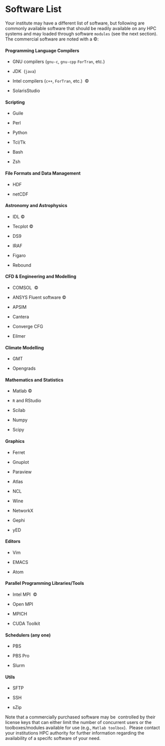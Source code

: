 # Software List

Your institute may have a different list of software, but following are commonly available software that should be readily available on any HPC systems and may loaded through software `modules` (see the next section). The commercial software are noted with a ©:

#### Programming Language Compilers

*   GNU compilers (`gnu-c`, `gnu-cpp` `ForTran`, etc.)
    
*   JDK  (`java`)
    
*   Intel compilers (`c++`, `ForTran`, etc.)  ©
    
*   SolarisStudio
    

#### Scripting

*   Guile
    
*   Perl
    
*   Python
    
*   Tcl/Tk
    
*   Bash
    
*   Zsh
    

#### File Formats and Data Management

*   HDF
    
*   netCDF
    

#### Astronomy and Astrophysics

*   IDL ©
    
*   Tecplot ©
    
*   DS9
    
*   IRAF
    
*   Figaro
    
*   Rebound
    

#### CFD & Engineering and Modelling

*   COMSOL  ©
    
*   ANSYS Fluent software ©
    
*   APSIM
    
*   Cantera
    
*   Converge CFG
    
*   Eilmer
    

#### Climate Modelling

*   GMT
    
*   Opengrads
    

#### Mathematics and Statistics

*   Matlab ©
    
*   `R` and RStudio
    
*   Scilab
    
*   Numpy
    
*   Scipy
    

#### Graphics

*   Ferret
    
*   Gnuplot
    
*   Paraview
    
*   Atlas
    
*   NCL
    
*   Wine
    
*   NetworkX
    
*   Gephi
    
*   yED
    

#### Editors

*   Vim
    
*   EMACS
    
*   Atom
    

#### Parallel Programming Libraries/Tools

*   Intel MPI  ©
    
*   Open MPI
    
*   MPICH
    
*   CUDA Toolkit
    

#### Schedulers (any one)

*   PBS
    
*   PBS Pro
    
*   Slurm
    

#### Utils

*   SFTP
    
*   SSH
    
*   sZip
    

Note that a commercially purchased software may be  controlled by their license keys that can either limit the number of concurrent users or the toolboxes/modules available for use (e.g., `Matlab toolbox`).  Please contact your institutions HPC authority for further information regarding the availability of a specifc software of your need.
